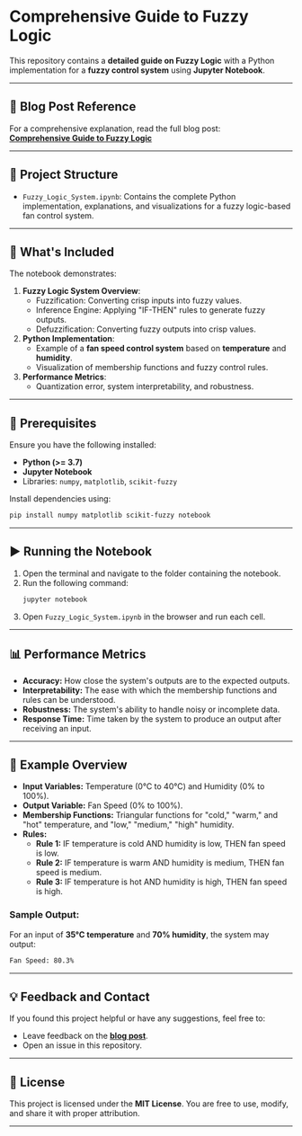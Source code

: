 # **Comprehensive Guide to Fuzzy Logic**

This repository contains a **detailed guide on Fuzzy Logic** with a Python implementation for a **fuzzy control system** using **Jupyter Notebook**.

---

## **🔗 Blog Post Reference**

For a comprehensive explanation, read the full blog post:  
[**Comprehensive Guide to Fuzzy Logic**](https://siddhantbhattarai.hashnode.dev/comprehensive-guide-to-fuzzy-logic)

---

## **📁 Project Structure**

- `Fuzzy_Logic_System.ipynb`: Contains the complete Python implementation, explanations, and visualizations for a fuzzy logic-based fan control system.

---

## **🚀 What's Included**

The notebook demonstrates:
1. **Fuzzy Logic System Overview**:
   - Fuzzification: Converting crisp inputs into fuzzy values.
   - Inference Engine: Applying "IF-THEN" rules to generate fuzzy outputs.
   - Defuzzification: Converting fuzzy outputs into crisp values.
2. **Python Implementation**:
   - Example of a **fan speed control system** based on **temperature** and **humidity**.
   - Visualization of membership functions and fuzzy control rules.
3. **Performance Metrics**:
   - Quantization error, system interpretability, and robustness.

---

## **🔧 Prerequisites**

Ensure you have the following installed:
- **Python (>= 3.7)**
- **Jupyter Notebook**
- Libraries: `numpy`, `matplotlib`, `scikit-fuzzy`

Install dependencies using:
```bash
pip install numpy matplotlib scikit-fuzzy notebook
```

---

## **▶️ Running the Notebook**

1. Open the terminal and navigate to the folder containing the notebook.
2. Run the following command:
   ```bash
   jupyter notebook
   ```
3. Open `Fuzzy_Logic_System.ipynb` in the browser and run each cell.

---

## **📊 Performance Metrics**

- **Accuracy:** How close the system's outputs are to the expected outputs.
- **Interpretability:** The ease with which the membership functions and rules can be understood.
- **Robustness:** The system's ability to handle noisy or incomplete data.
- **Response Time:** Time taken by the system to produce an output after receiving an input.

---

## **📝 Example Overview**

- **Input Variables:** Temperature (0°C to 40°C) and Humidity (0% to 100%).
- **Output Variable:** Fan Speed (0% to 100%).
- **Membership Functions:** Triangular functions for "cold," "warm," and "hot" temperature, and "low," "medium," "high" humidity.
- **Rules:**
  - **Rule 1:** IF temperature is cold AND humidity is low, THEN fan speed is low.
  - **Rule 2:** IF temperature is warm AND humidity is medium, THEN fan speed is medium.
  - **Rule 3:** IF temperature is hot AND humidity is high, THEN fan speed is high.

### **Sample Output:**
For an input of **35°C temperature** and **70% humidity**, the system may output:
```bash
Fan Speed: 80.3%
```

---

## **💡 Feedback and Contact**

If you found this project helpful or have any suggestions, feel free to:
- Leave feedback on the [**blog post**](https://siddhantbhattarai.hashnode.dev/comprehensive-guide-to-fuzzy-logic).
- Open an issue in this repository.

---

## **📝 License**

This project is licensed under the **MIT License**. You are free to use, modify, and share it with proper attribution.

---
